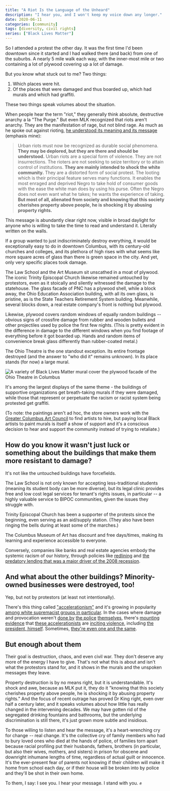 ```yaml
---
title: "A Riot Is the Language of the Unheard"
description: "I hear you, and I won't keep my voice down any longer."
date: 2020-06-11
categories: [community]
tags: [diversity, civil rights]
series: ["Black Lives Matter"]
---
```


So I attended a protest the other day. It was the first time I'd been downtown since it started and I had walked there (and back) from one of the suburbs. A nearly 5 mile walk each way, with the inner-most mile or two containing a lot of plywood covering up a lot of damage.

But you know what stuck out to me? Two things:

1. Which places were hit.
2. Of the places that were damaged and thus boarded up, which had murals and which had graffiti.

These two things speak volumes about the situation.

When people hear the term "riot," they generally think absolute, destructive anarchy a la "The Purge." But even MLK recognized that riots aren't anarchy. They are the manifestation of rage, but not blind rage. As much as he spoke out against rioting, [he understood its meaning and its message](https://www.apa.org/monitor/features/king-challenge) (emphasis mine):

> Urban riots must now be recognized as durable social phenomena. **They may be deplored, but they are there and should be understood.** Urban riots are a special form of violence. They are not insurrections. The rioters are not seeking to seize territory or to attain control of institutions. **They are mainly intended to shock the white community.** They are a distorted form of social protest. The looting which is their principal feature serves many functions. It enables the most enraged and deprived Negro to take hold of consumer goods with the ease the white man does by using his purse. Often the Negro does not even want what he takes; he wants the experience of taking. **But most of all, alienated from society and knowing that this society cherishes property above people, he is shocking it by abusing property rights.**

This message is abundantly clear right now, visible in broad daylight for anyone who is willing to take the time to read and understand it. Literally written on the walls.

If a group wanted to just indiscriminately destroy everything, it would be exceptionally easy to do in downtown Columbus, with its century-old churches and colleges, and its plethora of high rises with what seems like more square acres of glass than there is green space in the city. And yet, only very specific places took damage.

The Law School and the Art Museum sit unscathed in a moat of plywood. The iconic Trinity Episcopal Church likewise remained untouched by protestors, even as it stoically and silently witnessed the damage to the statehouse. The glass facade of PNC has a plywood shell, while a block away, the Ohio Education Association building, with all its own glass, is pristine, as is the State Teachers Retirement System building. Meanwhile, several blocks down, a real estate company's front is nothing but plywood.

Likewise, plywood covers random windows of equally random buildings -- obvious signs of crossfire damage from rubber and wooden bullets and other projectiles used by police the first few nights. (This is pretty evident in the difference in damage to the different windows when you find footage of everything before it got boarded up. Hands and random items of convenience break glass differently than rubber-coated metal.)

The Ohio Theatre is the one standout exception. Its entire frontage destroyed (and the answer to "who did it" remains unknown). In its place stands (for now) a large mural.

![A variety of Black Lives Matter mural cover the plywood facade of the Ohio Theatre in Columbus](https://upload.wikimedia.org/wikipedia/commons/thumb/1/1d/Columbus_protests_04.jpg/1920px-Columbus_protests_04.jpg)

It's among the largest displays of the same theme - the buildings of supportive organizations get breath-taking murals if they were damaged, while those that represent or perpetuate the racism or racist system being protested get graffiti.

(To note: the paintings aren't ad hoc, the store owners work with the [Greater Columbus Art Council](https://www.gcac.org/artunitescbus-for-artists/) to find artists to hire, but paying local Black artists to paint murals is itself a show of support and it's a conscious decision to hear and support the community instead of trying to retaliate.)

## How do you know it wasn't just luck or something about the buildings that make them more resistant to damage?

It's not like the untouched buildings have forcefields.

The Law School is not only known for accepting less-traditional students (meaning its student body can be more diverse), but its legal clinic provides free and low cost legal services for tenant's rights issues, in particular -- a highly valuable service to BIPOC communities, given the issues they struggle with.

Trinity Episcopal Church has been a supporter of the protests since the beginning, even serving as an aid/supply station. (They also have been ringing the bells during at least some of the marches.)

The Columbus Museum of Art has discount and free days/times, making its learning and experience accessible to everyone.

Conversely, companies like banks and real estate agencies embody the systemic racism of our history, through policies like [redlining](https://www.thoughtco.com/redlining-definition-4157858) and [the predatory lending that was a major driver of the 2008 recession](https://rantt.com/how-banks-targeted-african-americans-with-predatory-mortgages).

## And what about the other buildings? Minority-owned businesses were destroyed, too!

Yep, but not by protestors (at least not intentionally).

There's this thing called ["accelerationism"](https://www.adl.org/blog/white-supremacists-embrace-accelerationism) and it's growing in popularity [among white supremacist groups in particular](https://www.brookings.edu/blog/order-from-chaos/2020/06/02/riots-white-supremacy-and-accelerationism/). In the cases where damage and provocation weren't [done by](https://www.commondreams.org/news/2020/06/01/despite-claims-officials-demonstrators-say-police-not-protesters-are-real-outside) [the police](https://www.startribune.com/officers-slashed-tires-on-vehicles-parked-during-mpls-protests-unrest/571105692/) [themselves](https://www.startribune.com/minneapolis-police-investigating-facebook-posts-believed-to-be-by-officer/571141242/), there's [mounting evidence](https://www.reddit.com/r/Minneapolis/comments/gt9qsp/all_signs_that_the_destruction_tonight_were/) that [these accelerationists](https://www.wpxi.com/news/top-stories/custody-man-accused-inciting-violence-pittsburgh-protests-turns-himself/3TYEUXST6ZF5BLFDJJ56CI4IUY/) are [inciting violence](https://www.vice.com/en_ca/article/pkyb9b/far-right-extremists-are-hoping-to-turn-the-george-floyd-protests-into-a-new-civil-war), including [the president, himself](https://www.buzzfeednews.com/article/tasneemnashrulla/martin-gugino-buffalo-protester-trump-tweet). Sometimes, [they're even one and the same](https://www.justsecurity.org/70497/far-right-infiltrators-and-agitators-in-george-floyd-protests-indicators-of-white-supremacists/).

## But enough about them

Their goal is destruction, chaos, and even civil war. They don't deserve any more of the energy I have to give. That's not what this is about and isn't what the protestors stand for, and it shows in the murals and the unspoken messages they leave.

Property destruction is by no means right, but it is understandable. It's shock and awe, because as MLK put it, they do it "knowing that this society cherishes property above people, he is shocking it by abusing property rights." And the focus of recent outrage has proved Dr King right, even over half a century later, and it speaks volumes about how little has really changed in the intervening decades. We may have gotten rid of the segregated drinking fountains and bathrooms, but the underlying discrimination is still there, it's just grown more subtle and insidious.

To those willing to listen and hear the message, it's a heart-wrenching cry for change -- real change. It's the collective cry of family members who had to bury loved ones who died at the hands of police, of families torn apart because racial profiling put their husbands, fathers, brothers (in particular, but also their wives, mothers, and sisters) in prison for obscene and downright inhumane lengths of time, regardless of actual guilt or innocence. It's the ever-present fear of parents not knowing if their children will make it home from school each day, or if their house will be broken into by police and they'll be shot in their own home.

To them, I say: I see you. I hear your message. I stand with you. ✊
